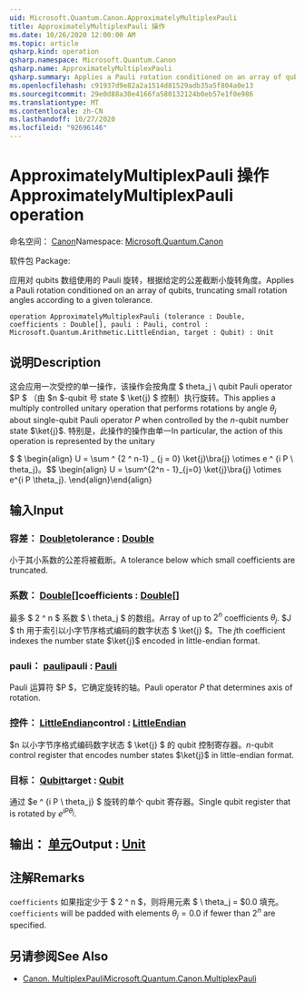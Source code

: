 ```yaml
---
uid: Microsoft.Quantum.Canon.ApproximatelyMultiplexPauli
title: ApproximatelyMultiplexPauli 操作
ms.date: 10/26/2020 12:00:00 AM
ms.topic: article
qsharp.kind: operation
qsharp.namespace: Microsoft.Quantum.Canon
qsharp.name: ApproximatelyMultiplexPauli
qsharp.summary: Applies a Pauli rotation conditioned on an array of qubits, truncating small rotation angles according to a given tolerance.
ms.openlocfilehash: c91937d9e82a2a1514d81529adb35a5f804a0e13
ms.sourcegitcommit: 29e0d88a30e4166fa580132124b0eb57e1f0e986
ms.translationtype: MT
ms.contentlocale: zh-CN
ms.lasthandoff: 10/27/2020
ms.locfileid: "92696146"
---
```

# <a name="approximatelymultiplexpauli-operation"></a><span data-ttu-id="923f2-102">ApproximatelyMultiplexPauli 操作</span><span class="sxs-lookup"><span data-stu-id="923f2-102">ApproximatelyMultiplexPauli operation</span></span>

<span data-ttu-id="923f2-103">命名空间： [Canon](xref:Microsoft.Quantum.Canon)</span><span class="sxs-lookup"><span data-stu-id="923f2-103">Namespace: [Microsoft.Quantum.Canon](xref:Microsoft.Quantum.Canon)</span></span>

<span data-ttu-id="923f2-104">软件包 [](https://nuget.org/packages/)</span><span class="sxs-lookup"><span data-stu-id="923f2-104">Package: [](https://nuget.org/packages/)</span></span>


<span data-ttu-id="923f2-105">应用对 qubits 数组使用的 Pauli 旋转，根据给定的公差截断小旋转角度。</span><span class="sxs-lookup"><span data-stu-id="923f2-105">Applies a Pauli rotation conditioned on an array of qubits, truncating small rotation angles according to a given tolerance.</span></span>

```qsharp
operation ApproximatelyMultiplexPauli (tolerance : Double, coefficients : Double[], pauli : Pauli, control : Microsoft.Quantum.Arithmetic.LittleEndian, target : Qubit) : Unit
```


## <a name="description"></a><span data-ttu-id="923f2-106">说明</span><span class="sxs-lookup"><span data-stu-id="923f2-106">Description</span></span>

<span data-ttu-id="923f2-107">这会应用一次受控的单一操作，该操作会按角度 $ theta_j \ qubit Pauli operator $P $ （由 $n $-qubit 号 state $ \ket{j} $ 控制）执行旋转。</span><span class="sxs-lookup"><span data-stu-id="923f2-107">This applies a multiply controlled unitary operation that performs rotations by angle $\theta_j$ about single-qubit Pauli operator $P$ when controlled by the $n$-qubit number state $\ket{j}$.</span></span>
<span data-ttu-id="923f2-108">特别是，此操作的操作由单一</span><span class="sxs-lookup"><span data-stu-id="923f2-108">In particular, the action of this operation is represented by the unitary</span></span>

<span data-ttu-id="923f2-109">$ $ \begin{align} U = \sum ^ {2 ^ n-1} _ {j = 0} \ket{j}\bra{j} \otimes e ^ {i P \ theta_j}。</span><span class="sxs-lookup"><span data-stu-id="923f2-109">$$ \begin{align} U = \sum^{2^n - 1}_{j=0} \ket{j}\bra{j} \otimes e^{i P \theta_j}.</span></span>
<span data-ttu-id="923f2-110">\end{align}</span><span class="sxs-lookup"><span data-stu-id="923f2-110">\end{align}</span></span>

##

## <a name="input"></a><span data-ttu-id="923f2-111">输入</span><span class="sxs-lookup"><span data-stu-id="923f2-111">Input</span></span>

### <a name="tolerance--double"></a><span data-ttu-id="923f2-112">容差： [Double](xref:microsoft.quantum.lang-ref.double)</span><span class="sxs-lookup"><span data-stu-id="923f2-112">tolerance : [Double](xref:microsoft.quantum.lang-ref.double)</span></span>

<span data-ttu-id="923f2-113">小于其小系数的公差将被截断。</span><span class="sxs-lookup"><span data-stu-id="923f2-113">A tolerance below which small coefficients are truncated.</span></span>


### <a name="coefficients--double"></a><span data-ttu-id="923f2-114">系数： [Double](xref:microsoft.quantum.lang-ref.double)[]</span><span class="sxs-lookup"><span data-stu-id="923f2-114">coefficients : [Double](xref:microsoft.quantum.lang-ref.double)[]</span></span>

<span data-ttu-id="923f2-115">最多 $ 2 ^ n $ 系数 $ \ theta_j $ 的数组。</span><span class="sxs-lookup"><span data-stu-id="923f2-115">Array of up to $2^n$ coefficients $\theta_j$.</span></span> <span data-ttu-id="923f2-116">$J $ th 用于索引以小字节序格式编码的数字状态 $ \ket{j} $。</span><span class="sxs-lookup"><span data-stu-id="923f2-116">The $j$th coefficient indexes the number state $\ket{j}$ encoded in little-endian format.</span></span>


### <a name="pauli--pauli"></a><span data-ttu-id="923f2-117">pauli： [pauli](xref:microsoft.quantum.lang-ref.pauli)</span><span class="sxs-lookup"><span data-stu-id="923f2-117">pauli : [Pauli](xref:microsoft.quantum.lang-ref.pauli)</span></span>

<span data-ttu-id="923f2-118">Pauli 运算符 $P $，它确定旋转的轴。</span><span class="sxs-lookup"><span data-stu-id="923f2-118">Pauli operator $P$ that determines axis of rotation.</span></span>


### <a name="control--littleendian"></a><span data-ttu-id="923f2-119">控件： [LittleEndian](xref:Microsoft.Quantum.Arithmetic.LittleEndian)</span><span class="sxs-lookup"><span data-stu-id="923f2-119">control : [LittleEndian](xref:Microsoft.Quantum.Arithmetic.LittleEndian)</span></span>

<span data-ttu-id="923f2-120">$n 以小字节序格式编码数字状态 $ \ket{j} $ 的 qubit 控制寄存器。</span><span class="sxs-lookup"><span data-stu-id="923f2-120">$n$-qubit control register that encodes number states $\ket{j}$ in little-endian format.</span></span>


### <a name="target--qubit"></a><span data-ttu-id="923f2-121">目标： [Qubit](xref:microsoft.quantum.lang-ref.qubit)</span><span class="sxs-lookup"><span data-stu-id="923f2-121">target : [Qubit](xref:microsoft.quantum.lang-ref.qubit)</span></span>

<span data-ttu-id="923f2-122">通过 $e ^ {i P \ theta_j} $ 旋转的单个 qubit 寄存器。</span><span class="sxs-lookup"><span data-stu-id="923f2-122">Single qubit register that is rotated by $e^{i P \theta_j}$.</span></span>



## <a name="output--unit"></a><span data-ttu-id="923f2-123">输出： [单元](xref:microsoft.quantum.lang-ref.unit)</span><span class="sxs-lookup"><span data-stu-id="923f2-123">Output : [Unit](xref:microsoft.quantum.lang-ref.unit)</span></span>



## <a name="remarks"></a><span data-ttu-id="923f2-124">注解</span><span class="sxs-lookup"><span data-stu-id="923f2-124">Remarks</span></span>

<span data-ttu-id="923f2-125">`coefficients` 如果指定少于 $ 2 ^ n $，则将用元素 $ \ theta_j = $0.0 填充。</span><span class="sxs-lookup"><span data-stu-id="923f2-125">`coefficients` will be padded with elements $\theta_j = 0.0$ if fewer than $2^n$ are specified.</span></span>

## <a name="see-also"></a><span data-ttu-id="923f2-126">另请参阅</span><span class="sxs-lookup"><span data-stu-id="923f2-126">See Also</span></span>

- [<span data-ttu-id="923f2-127">Canon. MultiplexPauli</span><span class="sxs-lookup"><span data-stu-id="923f2-127">Microsoft.Quantum.Canon.MultiplexPauli</span></span>](xref:Microsoft.Quantum.Canon.MultiplexPauli)